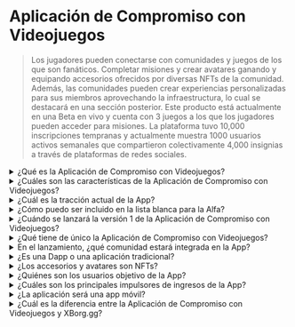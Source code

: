 # Aplicación de Compromiso con Videojuegos

> Los jugadores pueden conectarse con comunidades y juegos de los que son fanáticos. Completar misiones y crear avatares ganando y equipando accesorios ofrecidos por diversas NFTs de la comunidad. Además, las comunidades pueden crear experiencias personalizadas para sus miembros aprovechando la infraestructura, lo cual se destacará en una sección posterior. Este producto está actualmente en una Beta en vivo y cuenta con 3 juegos a los que los jugadores pueden acceder para misiones. La plataforma tuvo 10,000 inscripciones tempranas y actualmente muestra 1000 usuarios activos semanales que compartieron colectivamente 4,000 insignias a través de plataformas de redes sociales.

<details>

<summary>¿Qué es la Aplicación de Compromiso con Videojuegos?</summary>

La Aplicación de Compromiso con Videojuegos es una app que permite que los juegos y comunidades estén más cerca de sus fanáticos y aumenten su compromiso.

* **Para jugadores:** es una app que permite a los jugadores mantenerse conectados con sus juegos y comunidades favoritos.
* **Para juegos:** crea desafíos divertidos que los jugadores pueden completar dentro del juego y compartir con sus amigos, y los jugadores son recompensados por sus logros.
* **Para comunidades:** ofrece desafíos relacionados con su grupo, y los jugadores ganan artículos especiales para personalizar sus avatares.

Es una solución simple y conveniente para mantener a los jugadores comprometidos y emocionados.

</details>

<details>

<summary>¿Cuáles son las características de la Aplicación de Compromiso con Videojuegos?</summary>

* Crear y unirse a comunidades
* Crear misiones únicas basadas en plataformas sociales y juegos (Twitter, Discord, Twitch, envío manual y cualquier juego compatible)
* Vincular el éxito de la misión con un accesorio único
* Crear un avatar componible único con múltiples rasgos y accesorios
* Intercambiar accesorios a cambio de una tarifa

</details>

<details>

<summary>¿Cuál es la tracción actual de la App?</summary>

La alfa de la app ha reunido **10,000** usuarios únicos con más de **30,000** misiones completadas. La app soporta juegos a través de Web3 y Web2, actualmente presumiendo de **Ev.io**, **Dota2** y **CSGO**. Se integrarán más juegos.

</details>

<details>

<summary>¿Cómo puedo ser incluido en la lista blanca para la Alfa?</summary>

El proceso de inclusión en la lista blanca para la Alfa ha terminado.

</details>

<details>

<summary>¿Cuándo se lanzará la versión 1 de la Aplicación de Compromiso con Videojuegos?</summary>

Alrededor del segundo trimestre de 2023.

</details>

<details>

<summary>¿Qué tiene de único la Aplicación de Compromiso con Videojuegos?</summary>

* Motor de misiones dentro del juego
* Inventario de avatares y caída de accesorios

</details>

<details>

<summary>En el lanzamiento, ¿qué comunidad estará integrada en la App?</summary>

Team BDS será la primera comunidad. XBorg ha asegurado y anunciará más asociaciones con equipos de esports de primer nivel.

</details>

<details>

<summary>¿Es una Dapp o una aplicación tradicional?</summary>

La app es un híbrido Web3, lo que significa que la experiencia del usuario será la misma si el usuario utiliza autenticación Web2 o Web3. Aunque si los usuarios optan por Web3, retendrán la propiedad de sus activos (accesorios, avatares)

</details>

<details>

<summary>¿Los accesorios y avatares son NFTs?</summary>

Sí, los accesorios son NFTs transferibles, mientras que el avatar es un NFT no transferible.

</details>

<details>

<summary>¿Quiénes son los usuarios objetivo de la App?</summary>

Para **usuarios**, jugadores que tienen interés en los esports o jugadores que son fanáticos de comunidades o juegos específicos.

Para **comunidades**, equipos de esports e influenciadores.

</details>

<details>

<summary>¿Cuáles son los principales impulsores de ingresos de la App?</summary>

* Suscripciones de usuarios
* Caída de accesorios
* Tarifas de intercambio de accesorios

</details>

<details>

<summary>¿La aplicación será una app móvil?</summary>

Inicialmente, no. Pero tenemos la intención de lanzar en móviles en iteraciones posteriores.

</details>

<details>

<summary>¿Cuál es la diferencia entre la Aplicación de Compromiso con Videojuegos y XBorg.gg?</summary>

La aplicación de compromiso con videojuegos se aloja bajo el dominio **xborg.gg**

</details>
